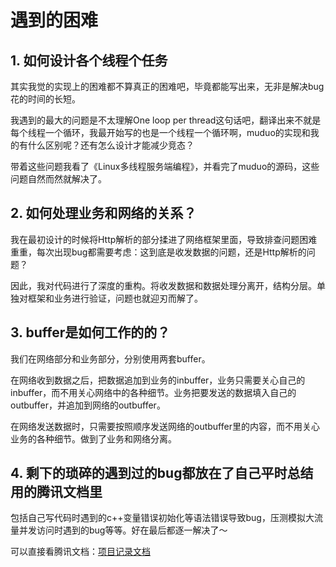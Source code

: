 # 遇到的困难

## 1. 如何设计各个线程个任务
其实我觉的实现上的困难都不算真正的困难吧，毕竟都能写出来，无非是解决bug花的时间的长短。

我遇到的最大的问题是不太理解One loop per thread这句话吧，翻译出来不就是每个线程一个循环，我最开始写的也是一个线程一个循环啊，muduo的实现和我的有什么区别呢？还有怎么设计才能减少竞态？

带着这些问题我看了《Linux多线程服务端编程》，并看完了muduo的源码，这些问题自然而然就解决了。

## 2. 如何处理业务和网络的关系？

我在最初设计的时候将Http解析的部分揉进了网络框架里面，导致排查问题困难重重，每次出现bug都需要考虑：这到底是收发数据的问题，还是Http解析的问题？

因此，我对代码进行了深度的重构。将收发数据和数据处理分离开，结构分层。单独对框架和业务进行验证，问题也就迎刃而解了。

## 3. buffer是如何工作的的？

我们在网络部分和业务部分，分别使用两套buffer。

在网络收到数据之后，把数据追加到业务的inbuffer，业务只需要关心自己的inbuffer，而不用关心网络中的各种细节。业务把要发送的数据填入自己的outbuffer，并追加到网络的outbuffer。

在网络发送数据时，只需要按照顺序发送网络的outbuffer里的内容，而不用关心业务的各种细节。做到了业务和网络分离。

## 4. 剩下的琐碎的遇到过的bug都放在了自己平时总结用的腾讯文档里

包括自己写代码时遇到的c++变量错误初始化等语法错误导致bug，压测模拟大流量并发访问时遇到的bug等等。好在最后都逐一解决了～

可以直接看腾讯文档：[项目记录文档](https://docs.qq.com/doc/DS0hNRk5iV2ZpT3pZ)
